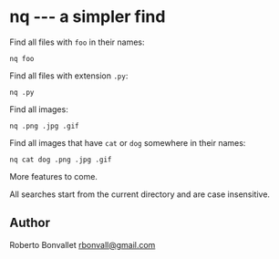 nq --- a simpler find
=====================

Find all files with `foo` in their names:

    nq foo

Find all files with extension `.py`:

    nq .py

Find all images:

    nq .png .jpg .gif

Find all images that have `cat` or `dog` somewhere in their names:

    nq cat dog .png .jpg .gif

More features to come.

All searches start from the current directory
and are case insensitive.

Author
------
Roberto Bonvallet <rbonvall@gmail.com>
